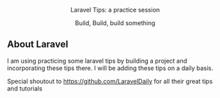 <p align="center">Laravel Tips: a practice session</p>

<p align="center">
Build, Build, build something
</p>

## About Laravel

I am using practicing some laravel tips by building a project and incorporating these tips there. I will be adding these tips on a daily basis.

Special shoutout to https://github.com/LaravelDaily for all their great tips and tutorials
